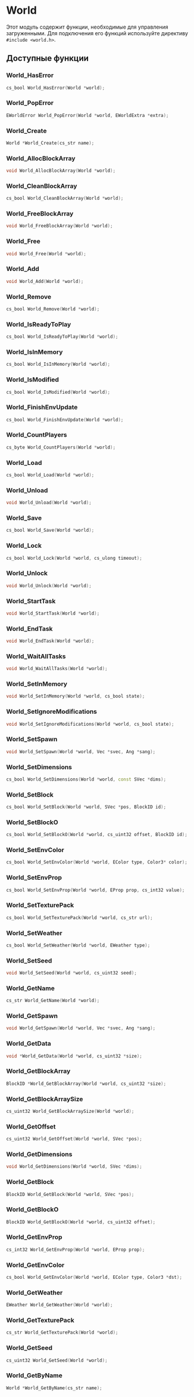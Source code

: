 # World

Этот модуль содержит функции, необходимые для управления загруженными. Для подключения его функций используйте директиву `#include <world.h>`.

## Доступные функции

### World_HasError

```c++
cs_bool World_HasError(World *world);
```

### World_PopError

```c++
EWorldError World_PopError(World *world, EWorldExtra *extra);
```

### World_Create

```c++
World *World_Create(cs_str name);
```

### World_AllocBlockArray

```c++
void World_AllocBlockArray(World *world);
```

### World_CleanBlockArray

```c++
cs_bool World_CleanBlockArray(World *world);
```

### World_FreeBlockArray

```c++
void World_FreeBlockArray(World *world);
```

### World_Free

```c++
void World_Free(World *world);
```

### World_Add

```c++
void World_Add(World *world);
```

### World_Remove

```c++
cs_bool World_Remove(World *world);
```

### World_IsReadyToPlay

```c++
cs_bool World_IsReadyToPlay(World *world);
```

### World_IsInMemory

```c++
cs_bool World_IsInMemory(World *world);
```

### World_IsModified

```c++
cs_bool World_IsModified(World *world);
```

### World_FinishEnvUpdate

```c++
cs_bool World_FinishEnvUpdate(World *world);
```

### World_CountPlayers

```c++
cs_byte World_CountPlayers(World *world);
```

### World_Load

```c++
cs_bool World_Load(World *world);
```

### World_Unload

```c++
void World_Unload(World *world);
```

### World_Save

```c++
cs_bool World_Save(World *world);
```

### World_Lock

```c++
cs_bool World_Lock(World *world, cs_ulong timeout);
```

### World_Unlock

```c++
void World_Unlock(World *world);
```

### World_StartTask

```c++
void World_StartTask(World *world);
```

### World_EndTask

```c++
void World_EndTask(World *world);
```

### World_WaitAllTasks

```c++
void World_WaitAllTasks(World *world);
```

### World_SetInMemory

```c++
void World_SetInMemory(World *world, cs_bool state);
```

### World_SetIgnoreModifications

```c++
void World_SetIgnoreModifications(World *world, cs_bool state);
```

### World_SetSpawn

```c++
void World_SetSpawn(World *world, Vec *svec, Ang *sang);
```

### World_SetDimensions

```c++
cs_bool World_SetDimensions(World *world, const SVec *dims);
```

### World_SetBlock

```c++
cs_bool World_SetBlock(World *world, SVec *pos, BlockID id);
```

### World_SetBlockO

```c++
cs_bool World_SetBlockO(World *world, cs_uint32 offset, BlockID id);
```

### World_SetEnvColor

```c++
cs_bool World_SetEnvColor(World *world, EColor type, Color3* color);
```

### World_SetEnvProp

```c++
cs_bool World_SetEnvProp(World *world, EProp prop, cs_int32 value);
```

### World_SetTexturePack

```c++
cs_bool World_SetTexturePack(World *world, cs_str url);
```

### World_SetWeather

```c++
cs_bool World_SetWeather(World *world, EWeather type);
```

### World_SetSeed

```c++
void World_SetSeed(World *world, cs_uint32 seed);
```

### World_GetName

```c++
cs_str World_GetName(World *world);
```

### World_GetSpawn

```c++
void World_GetSpawn(World *world, Vec *svec, Ang *sang);
```

### World_GetData

```c++
void *World_GetData(World *world, cs_uint32 *size);
```

### World_GetBlockArray

```c++
BlockID *World_GetBlockArray(World *world, cs_uint32 *size);
```

### World_GetBlockArraySize

```c++
cs_uint32 World_GetBlockArraySize(World *world);
```

### World_GetOffset

```c++
cs_uint32 World_GetOffset(World *world, SVec *pos);
```

### World_GetDimensions

```c++
void World_GetDimensions(World *world, SVec *dims);
```

### World_GetBlock

```c++
BlockID World_GetBlock(World *world, SVec *pos);
```

### World_GetBlockO

```c++
BlockID World_GetBlockO(World *world, cs_uint32 offset);
```

### World_GetEnvProp

```c++
cs_int32 World_GetEnvProp(World *world, EProp prop);
```

### World_GetEnvColor

```c++
cs_bool World_GetEnvColor(World *world, EColor type, Color3 *dst);
```

### World_GetWeather

```c++
EWeather World_GetWeather(World *world);
```

### World_GetTexturePack

```c++
cs_str World_GetTexturePack(World *world);
```

### World_GetSeed

```c++
cs_uint32 World_GetSeed(World *world);
```

### World_GetByName

```c++
World *World_GetByName(cs_str name);
```


